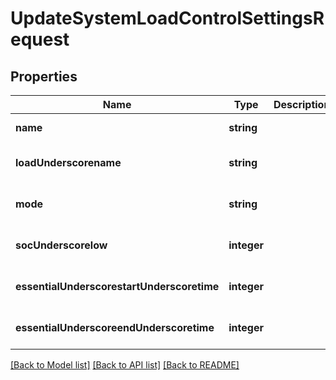 # UpdateSystemLoadControlSettingsRequest

## Properties
Name | Type | Description | Notes
------------ | ------------- | ------------- | -------------
**name** | **string** |  | [default to null]
**loadUnderscorename** | **string** |  | [optional] [default to null]
**mode** | **string** |  | [optional] [default to null]
**socUnderscorelow** | **integer** |  | [optional] [default to null]
**essentialUnderscorestartUnderscoretime** | **integer** |  | [optional] [default to null]
**essentialUnderscoreendUnderscoretime** | **integer** |  | [optional] [default to null]

[[Back to Model list]](../README.md#documentation-for-models) [[Back to API list]](../README.md#documentation-for-api-endpoints) [[Back to README]](../README.md)



